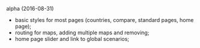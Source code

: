 alpha (2016-08-31)

* basic styles for most pages (countries, compare, standard pages, home page);
* routing for maps, adding multiple maps and removing;
* home page slider and link to global scenarios;
